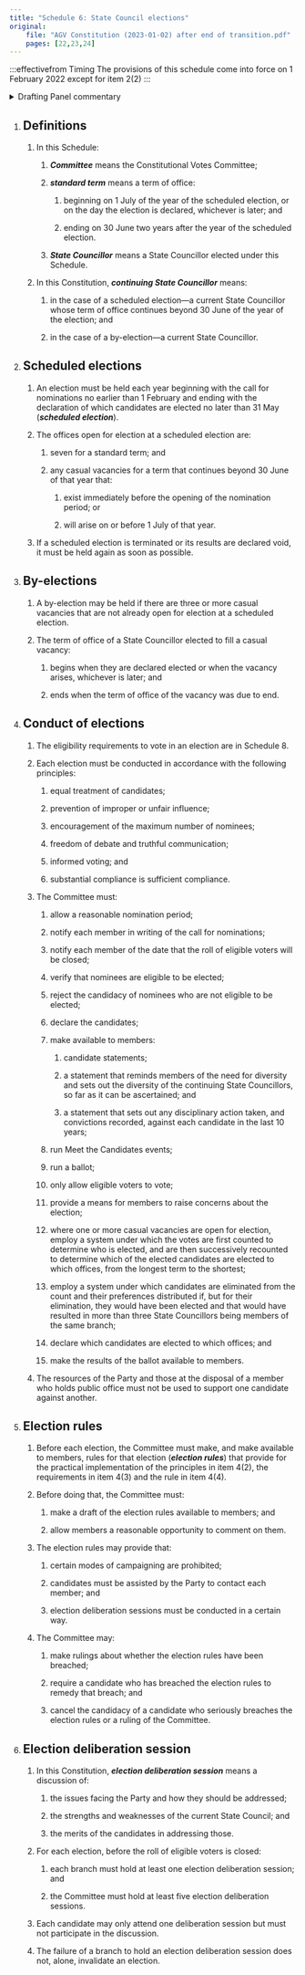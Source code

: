 ```yaml
---
title: "Schedule 6: State Council elections"
original:
    file: "AGV Constitution (2023-01-02) after end of transition.pdf"
    pages: [22,23,24]
---
```


:::effectivefrom Timing
The provisions of this schedule come into force
on 1 February 2022 except for item 2(2)
:::

<details>

<summary>Drafting Panel commentary</summary>

See box under [Part 3](./03-state-council.md).

The election of State Councillors is overseen by an independent Constitutional Votes
Committee, which is dealt with in [Part 4](./04-constitutional-votes-committee.md). The Constitutional Votes Committee must
conduct the election under important principles set out in Schedule 6, [item 4](#4), including
prevention of unfair influence, equal treatment of candidates and informed voting.

Schedule 6, [item 5](#election-rules), requires the Constitutional Votes Committee to establish rules for
the conduct of the election following the principles and procedures set out in detail in
item 4.

Schedule 6, [items 3 and 4](#by-elections), set out that by-elections may only occur if there are 3 or
more casual vacancies. Otherwise (and thus usually) a vacancy is added to the
vacancies to be filled at the next scheduled (i.e. annual) election, with a procedure to
determine which candidates fill the full two-year terms and which fill a shorter term.

[Schedule 8](./schedule-08-eligibility-requirements.md) sets out the requirements to be elected to State Council, the most
significant of which is to have been a member of the party for at least two years, to be a
current resident of Victoria, and not to have been in the past year a member who holds
public office. There are limitations also on staff of the Party or of a member who holds
public office being elected ([Schedule 7, Item 4](./schedule-08-eligibility-requirements.md#state-councillor)) and some other limitations. State
Councillors are limited to two terms before effectively needing to take a one year break
([Schedule 7, item 4(3)(a)](./schedule-08-eligibility-requirements.md#4.3.a)).

For the system for electing the State Council, see [Part 3](./03-state-council.md) above.

</details>

1. ## Definitions

    1.  In this Schedule:

        <subclause-letters>

        1.  ***Committee*** means the Constitutional Votes
            Committee;

        2.  ***standard term*** means a term of office:

            1.  beginning on 1 July of the year of the scheduled
                election, or on the day the election is declared,
                whichever is later; and

            2.  ending on 30 June two years after the year of the
                scheduled election.

        3.  ***State Councillor*** means a State Councillor elected under this Schedule.

        </subclause-letters>

    2.  In this Constitution, ***continuing State Councillor***
        means:

        <subclause-letters>

        1.  in the case of a scheduled election—a current State
            Councillor whose term of office continues beyond 30 June
            of the year of the election; and

        2.  in the case of a by-election—a current State Councillor.

        </subclause-letters>



2. ## Scheduled elections

    1.  An election must be held each year beginning with the call
        for nominations no earlier than 1 February and ending with
        the declaration of which candidates are elected no later
        than 31 May (***scheduled election***).

    2.  <ClauseAnnotation effectivefrom="on 1 February 2022" /> The offices open for election at a scheduled election are:

        <subclause-letters>

        1.  seven for a standard term; and

        2.  any casual vacancies for a term that continues beyond
            30 June of that year that:

            1.  exist immediately before the opening of the
                nomination period; or

            2.  will arise on or before 1 July of that year.
        
        </subclause-letters>

    3.  If a scheduled election is terminated or its results are
        declared void, it must be held again as soon as possible.

3. ## By-elections

    1.  A by-election may be held if there are three or more casual
        vacancies that are not already open for election at a
        scheduled election.

    2.  The term of office of a State Councillor elected to fill a
        casual vacancy:

        <subclause-letters>

        1.  begins when they are declared elected or when the
            vacancy arises, whichever is later; and

        2.  ends when the term of office of the vacancy was due to
            end.

        </subclause-letters>

4. ## Conduct of elections

    1.  The eligibility requirements to vote in an election are in Schedule 8.

    2.  Each election must be conducted in accordance with the
        following principles:

        <subclause-letters>

        1.  equal treatment of candidates;

        2.  prevention of improper or unfair influence;

        3.  encouragement of the maximum number of nominees;

        4.  freedom of debate and truthful communication;

        5.  informed voting; and

        6.  substantial compliance is sufficient compliance.

        </subclause-letters>

    3.  The Committee must:

        <subclause-letters>

        1.  allow a reasonable nomination period;

        2.  notify each member in writing of the call for
            nominations;

        3.  notify each member of the date that the roll of eligible
            voters will be closed;

        4.  verify that nominees are eligible to be elected;

        5.  reject the candidacy of nominees who are not eligible to
            be elected;

        6.  declare the candidates;

        7.  make available to members:

            1.  candidate statements;

            2.  a statement that reminds members of the need for
                diversity and sets out the diversity of the
                continuing State Councillors, so far as it can be
                ascertained; and

            3.  a statement that sets out any disciplinary action
                taken, and convictions recorded, against each
                candidate in the last 10 years;

        8.  run Meet the Candidates events;

        9.  run a ballot;

        10. only allow eligible voters to vote;

        11. provide a means for members to raise concerns about the
            election;

        12. where one or more casual vacancies are open for
            election, employ a system under which the votes are
            first counted to determine who is elected, and are then
            successively recounted to determine which of the elected
            candidates are elected to which offices, from the
            longest term to the shortest;

        13. employ a system under which candidates are eliminated
            from the count and their preferences distributed if, but
            for their elimination, they would have been elected and
            that would have resulted in more than three State
            Councillors being members of the same branch;

        14. declare which candidates are elected to which offices;
            and

        15. make the results of the ballot available to members.

        </subclause-letters>

    4.  The resources of the Party and those at the disposal of a
        member who holds public office must not be used to support
        one candidate against another.

5. ## Election rules

    1.  Before each election, the Committee must make, and make
        available to members, rules for that election (***election
        rules***) that provide for the practical implementation of
        the principles in item 4(2), the requirements in item ​4(3)
        and the rule in item 4(4).

    2.  Before doing that, the Committee must:

        <subclause-letters>

        1.  make a draft of the election rules available to members;
            and

        2.  allow members a reasonable opportunity to comment on
            them.

        </subclause-letters>

    3.  The election rules may provide that:

        <subclause-letters>

        1.  certain modes of campaigning are prohibited;

        2.  candidates must be assisted by the Party to contact each
            member; and

        3.  election deliberation sessions must be conducted in a
            certain way.

        </subclause-letters>

    4.  The Committee may:

        <subclause-letters>

        1.  make rulings about whether the election rules have been
            breached;

        2.  require a candidate who has breached the election rules
            to remedy that breach; and

        3.  cancel the candidacy of a candidate who seriously
            breaches the election rules or a ruling of the
            Committee.

        </subclause-letters>

6. ## Election deliberation session

    1.  In this Constitution, ***election deliberation session***
        means a discussion of:

        <subclause-letters>

        1.  the issues facing the Party and how they should be
            addressed;

        2.  the strengths and weaknesses of the current State
            Council; and

        3.  the merits of the candidates in addressing those.

        </subclause-letters>

    2.  For each election, before the roll of eligible voters is
        closed:

        <subclause-letters>

        1.  each branch must hold at least one election deliberation
            session; and

        2.  the Committee must hold at least five election
            deliberation sessions.

        </subclause-letters>

    3.  Each candidate may only attend one deliberation session but
        must not participate in the discussion.

    4.  The failure of a branch to hold an election deliberation
        session does not, alone, invalidate an election.

